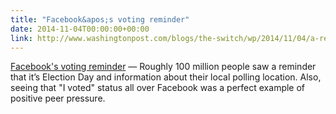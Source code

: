 ```yaml
---
title: "Facebook&apos;s voting reminder"
date: 2014-11-04T00:00:00+00:00
link: http://www.washingtonpost.com/blogs/the-switch/wp/2014/11/04/a-real-time-map-of-everyone-whos-clicked-that-i-voted-button-on-facebook/
---
```

[Facebook&apos;s voting reminder](http://www.washingtonpost.com/blogs/the-switch/wp/2014/11/04/a-real-time-map-of-everyone-whos-clicked-that-i-voted-button-on-facebook/) &mdash; 
 Roughly 100 million people saw a reminder that it’s Election Day and information about their local polling location. Also, seeing that "I voted" status all over Facebook was a perfect example of positive peer pressure.
